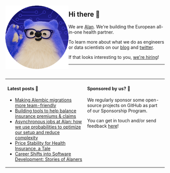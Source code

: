 <img
  alt="Alan engineer"
  src="https://github.com/alan-eu/.github/raw/acceptance/profile/alan-eng-rounded.png"
  height="200"
  align="left"
/>

## Hi there 👋

We are [Alan](https://about.alan.com). We're building the European all-in-one health partner.

To learn more about what we do as engineers or data scientists on our [blog](https://medium.com/alan) and [twitter](https://twitter.com/alanengineering).

If that looks interesting to you, [we're hiring](https://jobs.lever.co/alan)!

---

<img height="10"/>

<table>
  <tr width="100%">
    <td width="50%" valign="baseline">
  
#### Latest posts 📖

<!--START_SECTION:feed-->
* [Making Alembic migrations more team-friendly](https://medium.com/alan/making-alembic-migrations-more-team-friendly-e92997f60eb2?source=rss----b2cb698c4e73---4)
* [Building tools to help balance insurance premiums & claims](https://medium.com/alan/building-tools-to-help-balance-insurance-premiums-claims-4bdcd29db249?source=rss----b2cb698c4e73---4)
* [Asynchronous jobs at Alan: how we use probabilities to optimize our setup and reduce complexity](https://medium.com/alan/asynchronous-jobs-at-alan-how-we-use-probabilities-to-optimize-our-setup-and-reduce-complexity-5c73cc095f2d?source=rss----b2cb698c4e73---4)
* [Price Stability for Health Insurance, a Tale](https://medium.com/alan/price-stability-for-health-insurance-a-tale-35c9b5f7effc?source=rss----b2cb698c4e73---4)
* [Career Shifts into Software Development: Stories of Alaners](https://medium.com/alan/career-shifts-into-software-development-stories-of-alaners-c720ebaf7b38?source=rss----b2cb698c4e73---4)
<!--END_SECTION:feed-->

</td>
<td  width="50%" valign="baseline">
      
#### Sponsored by us? 💚

<!-- todo: add sponsorship program link -->
We regularly sponsor some open-source projects on GitHub as part of our Sponsorship Program.
  
You can get in touch and/or send feedback [here](https://forms.gle/YxxyJadt31w9RhXB6)!
  
  </td>
  </tr>
</table>
